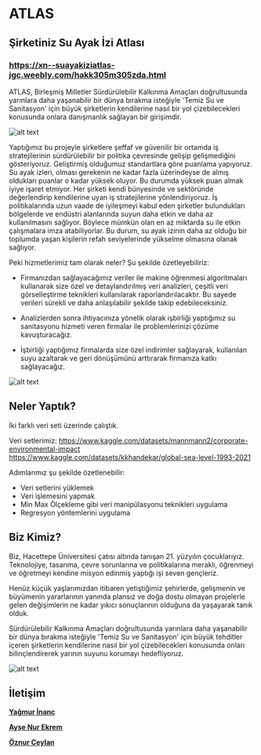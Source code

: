 # ATLAS 
## Şirketiniz Su Ayak İzi Atlası
### https://xn--suayakiziatlas-jgc.weebly.com/hakk305m305zda.html

ATLAS, Birleşmiş Milletler Sürdürülebilir Kalkınma Amaçları doğrultusunda yarınlara daha yaşanabilir bir dünya bırakma isteğiyle 'Temiz Su ve Sanitasyon' için büyük şirketlerin kendilerine nasıl bir yol çizebilecekleri konusunda onlara danışmanlık sağlayan bir girişimdir. 

![alt text](https://r.resimlink.com/Y8KAexV.png)

Yaptığımız bu projeyle şirketlere şeffaf ve güvenilir bir ortamda iş stratejilerinin sürdürülebilir bir politika çevresinde gelişip gelişmediğini gösteriyoruz. Geliştirmiş olduğumuz standartlara göre puanlama yapıyoruz. Su ayak izleri, olması gerekenin ne kadar fazla üzerindeyse de almış oldukları puanlar o kadar yüksek oluyor. Bu durumda yüksek puan almak iyiye işaret etmiyor. Her şirketi kendi bünyesinde ve sektöründe değerlendirip kendilerine uyan iş stratejilerine yönlendiriyoruz. İş politikalarında uzun vaade de iyileşmeyi kabul eden şirketler bulundukları bölgelerde ve endüstri alanlarında suyun daha etkin ve daha az kullanılmasını sağlıyor. Böylece mümkün olan en az miktarda su ile etkin çalışmalara imza atabiliyorlar. Bu durum, su ayak izinin daha az olduğu bir toplumda yaşan kişilerin refah seviyelerinde yükselme olmasına olanak sağlıyor.

Peki hizmetlerimiz tam olarak neler? Şu şekilde özetleyebiliriz: 

- Firmanızdan sağlayacağımız veriler ile makine öğrenmesi algoritmaları kullanarak size özel ve detaylandırılmış veri analizleri, çeşitli veri görselleştirme teknikleri kullanılarak raporlandırılacaktır. Bu sayede verileri sürekli ve daha anlaşılabilir şekilde takip edebileceksiniz.

- Analizlerden sonra ihtiyacınıza yönelik olarak işbirliği yaptığımız su sanitasyonu hizmeti veren firmalar ile problemlerinizi çözüme kavuşturacağız. ​

- İşbirliği yaptığımız firmalarda size özel indirimler sağlayarak, kullanılan suyu azaltarak ve geri dönüşümünü arttırarak firmanıza katkı sağlayacağız.


![alt text](https://r.resimlink.com/g2o4H6nZ.png)

## Neler Yaptık? 

İki farklı veri seti üzerinde çalıştık. 

Veri setlerimiz: https://www.kaggle.com/datasets/mannmann2/corporate-environmental-impact
https://www.kaggle.com/datasets/kkhandekar/global-sea-level-1993-2021

 Adımlarımız şu şekilde özetlenebilir:
- Veri setlerini yüklemek
- Veri işlemesini yapmak 
- Min Max Ölçekleme gibi veri manipülasyonu teknikleri uygulama
- Regresyon yöntemlerini uygulama 

## Biz Kimiz?

Biz, Hacettepe Üniversitesi çatısı altında tanışan 21. yüzyılın çocuklarıyız. Teknolojiye, tasarıma, çevre sorunlarına ve politikalarına meraklı, öğrenmeyi ve öğretmeyi kendine misyon edinmiş yaptığı işi seven gençleriz. 

Henüz küçük yaşlarımızdan itibaren yetiştiğimiz şehirlerde, gelişmenin ve büyümenin yararlarının yanında plansız ve doğa dostu olmayan projelerle gelen değişimlerin ne kadar yıkıcı sonuçlarının olduğuna da yaşayarak tanık olduk. 

Sürdürülebilir Kalkınma Amaçları doğrultusunda yarınlara daha yaşanabilir bir dünya bırakma isteğiyle 'Temiz Su ve Sanitasyon' için büyük tehditler içeren şirketlerin kendilerine nasıl bir yol çizebilecekleri konusunda onları bilinçlendirerek yarının suyunu korumayı hedefliyoruz.

![alt text](https://r.resimlink.com/7VTs1euo.png)

## İletişim

[__Yağmur İnanç__](https://www.linkedin.com/in/yagmurinanc/)

[__Ayşe Nur Ekrem__](https://www.linkedin.com/in/ayse-nur-ekrem/)

[__Öznur Ceylan__](https://www.linkedin.com/in/%C3%B6znur-ceylan-3ba6151b8/)
